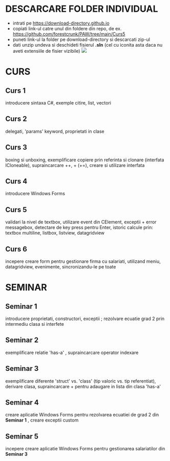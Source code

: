 # DESCARCARE FOLDER INDIVIDUAL
- intrati pe https://download-directory.github.io
- copiati link-ul catre unul din foldere din repo, de ex. https://github.com/forestcrunk/PAW/tree/main/Curs5
- puneti link-ul la folder pe download-directory si descarcati zip-ul
- dati unzip undeva si deschideti fisierul **.sln** (cel cu iconita asta daca nu aveti extensiile de fisier vizibile)
![](https://i.imgur.com/9mwZ7kR.jpeg)

# CURS

## Curs 1
introducere sintaxa C#, exemple citire, list, vectori

## Curs 2 
delegati, 'params' keyword, proprietati in clase

## Curs 3 
boxing si unboxing, exemplificare copiere prin referinta si clonare (interfata ICloneable), supraincarcare ++, + (+=), creare si utilizare interfata

## Curs 4 
introducere Windows Forms

## Curs 5
validari la nivel de textbox, utilizare event din CElement, exceptii + error messagebox, detectare de key press pentru Enter, istoric calcule
 prin: textbox multiline, listbox, listview, datagridview

## Curs 6
incepere creare form pentru gestionare firma cu salariati, utilizand meniu, datagridview, evenimente, sincronizandu-le pe toate

# SEMINAR

## Seminar 1 
introducere proprietati, constructori, exceptii ; rezolvare ecuatie grad 2 prin intermediu clasa si interfete

## Seminar 2
exemplificare relatie 'has-a' , supraincarcare operator indexare

## Seminar 3 
exemplificare diferente 'struct' vs. 'class' (tip valoric vs. tip referentiat), derivare clasa, supraincarcare + pentru adaugare in lista din clasa 'has-a'

## Seminar 4
creare aplicatie Windows Forms pentru rezolvarea ecuatiei de grad 2 din **Seminar 1** , creare exceptii custom

## Seminar 5
incepere creare aplicatie Windows Forms pentru gestionarea salariatilor din **Seminar 3**